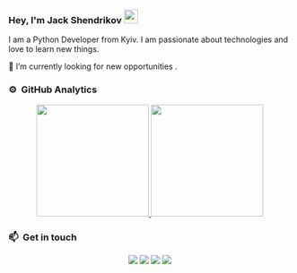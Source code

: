 ### Hey, I'm Jack Shendrikov <img src="https://media.giphy.com/media/hvRJCLFzcasrR4ia7z/giphy.gif" width="25px">

I am a Python Developer from Kyiv. I am passionate about technologies and love to learn new things.

🔭 I’m currently looking for new opportunities .

### ⚙️ &nbsp;GitHub Analytics

<p align="center">
<a href="https://github.com/JackShen1">
  <img height="200em" src="https://github-readme-stats-eight-theta.vercel.app/api?username=JackShen1&hide=contribs,issues&show_icons=true&theme=algolia&include_all_commits=true&count_private=true"/>
  <img height="200em" src="https://github-readme-stats-eight-theta.vercel.app/api/top-langs/?username=JackShen1&layout=compact&langs_count=10&theme=algolia"/>
</a>
</p>

### 📫 &nbsp;Get in touch

<p align="center">
<a href="https://www.linkedin.com/in/yevhenii-shendrikov-6795291b8/"><img src="https://img.shields.io/badge/-Jack%20Shendrikov-0077B5?style=flat&logo=Linkedin&logoColor=white"/></a>
<a href="mailto:jackshendrikov@gmail.com"><img src="https://img.shields.io/badge/-Jack%20Shendrikov-D14836?style=flat&logo=Gmail&logoColor=white"/></a>
<a href="https://www.facebook.com/jack.shendrikov"><img src="https://img.shields.io/badge/-Jack%20Shendrikov-1877F2?style=flat&logo=Facebook&logoColor=white"/></a>
<a href=""><img src="https://img.shields.io/badge/-@jackshen-0088cc?style=flat&logo=Telegram&logoColor=white"/></a>
</p>
